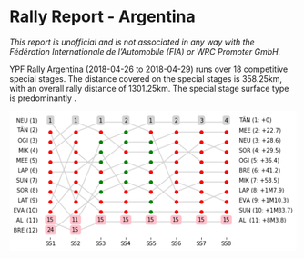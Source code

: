 # Rally Report - Argentina

*This report is unofficial and is not associated in any way with the Fédération Internationale de l’Automobile (FIA) or WRC Promoter GmbH.*


YPF Rally Argentina (2018-04-26 to 2018-04-29) runs over 18 competitive special stages. The distance covered on the special stages is 358.25km, with an overall rally distance of 1301.25km. The special stage surface type is predominantly .

![](images/spchart_full.png)